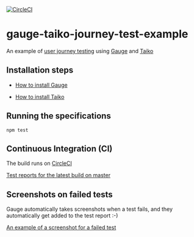 [![CircleCI](https://circleci.com/gh/johnboyes/gauge-taiko-journey-test-example.svg?style=shield)](https://circleci.com/gh/johnboyes/gauge-taiko-journey-test-example)

# gauge-taiko-journey-test-example
An example of [user journey testing](https://martinfowler.com/bliki/UserJourneyTest.html) using [Gauge](https://gauge.org/) and [Taiko](https://taiko.gauge.org/)

## Installation steps

* [How to install Gauge](https://docs.gauge.org/getting_started/installing-gauge.html)

* [How to install Taiko](https://docs.taiko.dev/installing/)

## Running the specifications

`npm test`

## Continuous Integration (CI)

The build runs on [CircleCI](https://circleci.com/gh/johnboyes/gauge-taiko-journey-test-example)

[Test reports for the latest build on master](https://circleci.com/api/v1.1/project/github/johnboyes/gauge-taiko-journey-test-example/latest/artifacts/0/home/circleci/gauge-taiko-journey-test-example/reports/html-report/index.html?branch=master)

## Screenshots on failed tests

Gauge automatically takes screenshots when a test fails, and they automatically get added to the test report :-)

[An example of a screenshot for a failed test](https://30-170977974-gh.circle-artifacts.com/0/home/circleci/gauge-taiko-journey-test-example/reports/html-report/specs/example.html)
